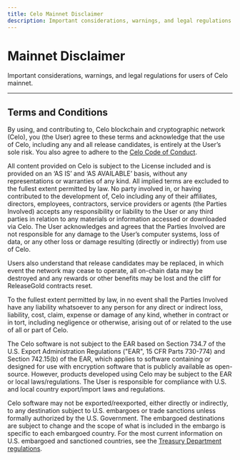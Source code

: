 ```yaml
---
title: Celo Mainnet Disclaimer
description: Important considerations, warnings, and legal regulations for users of the Celo Mainnet.
---
```


# Mainnet Disclaimer

Important considerations, warnings, and legal regulations for users of Celo mainnet.

___

## Terms and Conditions

By using, and contributing to, Celo blockchain and cryptographic network (Celo), you (the User) agree to these terms and acknowledge that the use of Celo, including any and all release candidates, is entirely at the User’s sole risk. You also agree to adhere to the [Celo Code of Conduct](https://celo.org/code-of-conduct).

All content provided on Celo is subject to the License included and is provided on an ‘AS IS’ and ‘AS AVAILABLE’ basis, without any representations or warranties of any kind. All implied terms are excluded to the fullest extent permitted by law. No party involved in, or having contributed to the development of, Celo including any of their affiliates, directors, employees, contractors, service providers or agents (the Parties Involved) accepts any responsibility or liability to the User or any third parties in relation to any materials or information accessed or downloaded via Celo. The User acknowledges and agrees that the Parties Involved are not responsible for any damage to the User’s computer systems, loss of data, or any other loss or damage resulting (directly or indirectly) from use of Celo.

Users also understand that release candidates may be replaced, in which event the network may cease to operate, all on-chain data may be destroyed and any rewards or other benefits may be lost and the cliff for ReleaseGold contracts reset.

To the fullest extent permitted by law, in no event shall the Parties Involved have any liability whatsoever to any person for any direct or indirect loss, liability, cost, claim, expense or damage of any kind, whether in contract or in tort, including negligence or otherwise, arising out of or related to the use of all or part of Celo.

The Celo software is not subject to the EAR based on Section 734.7 of the U.S. Export Administration Regulations ("EAR", 15 CFR Parts 730-774) and Section 742.15(b) of the EAR, which applies to software containing or designed for use with encryption software that is publicly available as open-source. However, products developed using Celo  may be subject to the EAR or local laws/regulations. The User is responsible for compliance with U.S. and local country export/import laws and regulations.

Celo software may not be exported/reexported, either directly or indirectly, to any destination subject to U.S. embargoes or trade sanctions unless formally authorized by the U.S. Government. The embargoed destinations are subject to change and the scope of what is included in the embargo is specific to each embargoed country. For the most current information on U.S. embargoed and sanctioned countries, see the [Treasury Department regulations](https://www.treasury.gov/resource-center/sanctions/Programs/Pages/Programs.aspx).
